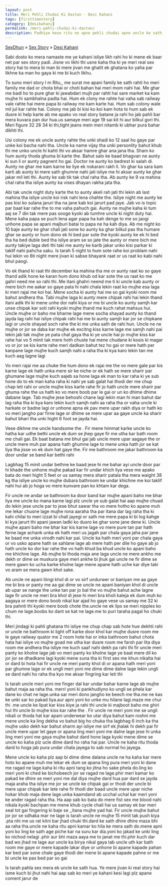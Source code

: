 ```yaml
---
layout: post
title: Meri Pehli Chudai Ki Dastan - Desi Kahani
tags: [firsttimestory]
category: [desikahani]
permalink: /meri-pehli-chudai-ki-dastan/
description: Padhiye kese ritu ne apne pehli chudai apne uncle ke sath, thandi me cheepak ke karwayi.
---
```


<div class="breadcrumb">
<span itemscope='itemscope' itemtype='http://data-vocabulary.org/Breadcrumb'><a href="/" itemprop="url"><span title="SexDhun" itemprop='title'>SexDhun</span></a></span>
<span itemscope='itemscope' itemtype='http://data-vocabulary.org/Breadcrumb'>&#187; <a href="/story/" itemprop="url"><span title="Sex Story" itemprop='title'>Sex Story</span></a></span>
<span itemscope='itemscope' itemtype='http://data-vocabulary.org/Breadcrumb'>&#187; <a href="/story/desi/" itemprop="url"><span title="Desi Kahani" itemprop='title'>Desi Kahani</span></a></span>
</div>

Sabi dosto ko mera namaste me ye kahani isliye likh rahi ho ki mene ek baar net par sex story padi. Jisne vo likhi thi usne kaha tha ki ye meri real sex story hai to mera bi man bi mere jivan me ghatit ek ghatana ko yaha par likhne ka man ho gaya ki me bi kuch likhu.

To suno meri story I m Ritu,, me surat me apani family ke sath rahti ho meri family me dad or chota bhai or choti bahan hai meri mom nahi hai. Me ghar me badi ho to pure ghar ki jawabdari mujh par rahti hai sare market ka kam mujhe hi sambhalna padta hai. Hum ek clony me rahte hai vaha sab railway vale rahte hai mere papa bi railway me kam karte hai. Hum sab colony wale mil jul kar rahte hai. Colony me jab bi kisi ko koi kam hota to hum sab ek dusre ki help karte ab me apako vo real story batane ja rahi ho jab pahli bar mera kuvara pan dur hua.us samaye meri age 19 sai kit hi aur bilkul gori thi. Meri figure 32 28 34 ki thi,tight jeans mein meri nitamb ki ubhar pura bahar dikhti thi.

Usi colony me ek uncle aunty rahte the unki shadi ko 12 saal ho gaye par unke koi bacha nahi tha. Uncle ka name vijay tha unki personlity bahut khub thi me unko uncle hi kahti thi vo aksar hamre ghar ana jana tha. Sham ko hum aunty thoda ghuma bi karte the. Bahut salo ke baad bhagvan ne aunty ki sun li or aunty pagnent ho gai. Doctor ne aunty ko bedrest ki salah di. Aunty ne ghar me kam karne ke liye ek nokarani rakh li. Vo ghar ka sara kam karti ab aunty bi mere sath ghumne nahi jati isliye me hi aksar aunty ke ghar jakar mil leti thi. Aunty ke sab tik tak chal raha tha. Ab aunty ke 9 va mahina chal raha tha isliye aunty ka vises dhayan rakha jata tha.

Abi tak uncle night duty karte the to aunty akeli rah jati thi lekin ab last mahina tha isliye uncle koi risk nahi lena chahte the. Isliye night me aunty ke pas kisi ko sulana jaruri tha na jane kab koi jarurt pad jaye. Jab vo is topic par baat kar rahe the to me vaha pahuch gai. Aunty ne mujhe kaha ki tum aaj se 7 din tak mere pas sooge kyoki ab tumhre uncle ki night duty hai. Mene kaha papa se puch lena agar papa ha kah denge to me so jaogi unhone papa se apani majburi batai to papa ne ha kah diya. Ab me night ko 10 baje aunty ke ghar chali jati sone ko aunty ka ghar bilkul pas tha humare ghar se aunty or hum dono ek hi bed par sote the kyoki aunty ke ek hi bed tha ha bed duble bed tha isliye aram se so jate the aunty or mere bich me aunty takiye laga deti thi taki me aunty ke karib jakar unko kisi parkar ki taklif nahi pahcha saku. Is tarah 5 night to hum sote rahe koi problam nahi hui lekin vo 6ti night mere jivan ki sabse bhayank raat or us raat ko kabi nahi bhul paogi.

Vo ek thand ki raat thi december ka mahina tha me or aunty raat ko so gaye thand adik hone ke karan hum dono khub od kar sote the us raat ko me gahri need me so rahi thi. Me itani ghahri neend me ti ki uncle kab aunty or mere bich me aakar so gaye pata hi nahi chala lekin raat ko mujhe esa laga ki meri rajai me koi hai. Mene socha ki aunty hai me so gai kyoki room me bahut andhera tha. Tabi mujhe laga ki aunty mere chipak rahi hai lekin thand itani adik thi ki mene unhe dor nahi kiya or me bi uncle ko aunty samjh kar unse chipak kar soti rahi kyoki mujhe thand me kuch rahat mahsus hui. Uncle mujhe or baho me bharne lage mene socha shayad aunty ko thand jayda lag rahi hai isliye chipak rahi hai me bi aunty samjh kar jor se chipkane lagi or uncle shayad soch rahe the ki me unka sath de rahi hun. Uncle ne ne mujhe or jor se daba kar mujhe ek excitng kiss karne lage me samjh nahi pai lekin jab tak mujhe ye pata chal gaya tha ki ye uncle hai jo mujhe kiss kar rahe hai vo 5 minit tak mere hoth chuste hai mene chudane ki kosis ki magar vo or jor se kis karte rahe meri dadkan bahut tez ho gai or mere hath per kanpane lage mujhe kuch samjh nahi a raha tha ki kya karo lekin tan me kuch aag lagne lagi

Vo meri rajai me aa chuke the hum dono ek rajai me the vo mere gale par kis karne lage ek hath unka mere sir ke niche or ek hath se mere sharir par ghumane lage mujhe kuch aajeb sa hone laga ek man to kar raha ki ye sub hone do to ek man kaha raha ki nahi ye sab galat hai thodi der me chup chap leti rahi or uncle mujhe kiss karte rahe fir jo hath uncle mere sharir par ghuma rahe the us hath ko vo mere boob par le gai or un ko dhime dhime dabane lage. Tab mujhe jese behoshi chane lagi lekin man hi man bahut dar lag raha tha ki kya karo lekin kuch samjh nahi aa raha tha or vaha uncle ki harkate or badne lagi or unhone apna ek pav mere upar rakh diya or hath ko vo meri jangho par firne lage or dhime se mere upar aa gaye uncle ka sharir bahut bhari tha unki hight 6 foot se jayda hai.

Vese dikhne me uncle handsome the . Fir mene himmat karke uncle ko hatha kar udhe bethi uncle ek dum se jhep gaye fir me utha kar bath room me chali gai. Ek baat batana me bhul gai jab uncle mere upar aagaye the or uncle mere muh par apana hath ghumne lage to mene unka hath jor se kat liya tha jisse vo ek dum hat gaye the. Fir me bathroom me jakar bathroom ka door undar se band kar bethi rahi

Lagbhag 15 minit undar bethne ke baad jese hi me bahar ayi uncle door par hi khade the unhone mujhe pakad kar fir undar khich liya vese me apako bata do meri hight 5 feet or us samay mera sharir patala tha mera waight 38 kg tha isliye uncle ko mujhe dubara bathroom ke undar khichne me koi taklif nahi hui ab jo hoga vo mere kunvare pan ko khtam kar dega.

Fir uncle ne andar se bathroom ka door band kar mujhe apani baho me bhar liya me uncle ko mana karne lagi plz uncle ye sub galat hai aap mujhe chuad do lekin jese uncle par to jese bhut sawar tha vo mere hotho ko apane muh me lekar chusne lage mujhe rona aaraha tha par itana dar lag raha tha ki kahi chilai to meri izzat bi chali jayegi or sath me mere papa ki bi log kahge ki kya jarurt thi apani jawan ladki ko dusro ke ghar sone jane dene ki. Uncle mujhe apani baho me bhar kar kis karne lage vo mere pure tan par hath ferne lage achank unka ek hath meri us jagah par chala gaya jaha par jane ke baad me unka virodh nahi kar pai.
Uncle ka hath meri yoni par chala gaya or vo usko apane hath se sahlane lage ab mere hath per dile ho gaye ab jo hath uncle ko dor kar rahe the vo hath khud ba khud uncle ko apani baho me khichne lage. Ab mujhe bi thoda maja ane laga uncle ne mere ankho me dekh or dime se muskura gaye meri ankhe bi jhuk gai uncle ne fir dime se mere gawn ko ucha karke kholne lage mene apane hath uche kar diye taki vo aram se mera gawn khol sake.

Ab uncle ne apani löngi khol di or vo sirf undurwer or baniyan me aa gaye me bi bra or panty me aa gai dime se uncle ne apani baniyan khol di uncle ab upar se nange the unke tan par jo bal the vo mujhe bahut ache lagne lage fir uncle ne meri bra khol di jese hi meri bra kholi kaleja ek dum muh ko aagaya or mere dono boob nikal kar ajad ho gaye vese us samay me 32 ki bra pahnti thi kyoki mere boob chote the.uncle ne ek lips se meri nipples ko chum ne lage.boobs ko dant se kat ne lage.me to puri taraha pagal ho chuki thi.

Meri jindagi ki pahli ghatana thi isliye me chup chap sab hote hue dekhti rahi or uncle ne bathroom ki light off karke door khol kar mujhe dusre room me le gaye railway quator me 2 room hote hai or inka bathroom bahut chota hata hai isliye vo mujhe goad me utha kar dusre room me farsh par lita diya room me andhera tha isliye me kuch saaf nahi dekh pa rahi thi fir uncle meri panty ko kholne lage jab vo meri panty ko kholne lage ye baat mere dil ko jor jor se dhadkane lagi kyoki mene suna tha ki first sex me khun nikalta hai or dard bi hota hai fir uncle ne meri panty khol di or apana hath meri yoni par ghumne lage or ek ungli meri yoni me dime dime dalne lage lekin ungli se dard nahi ho raha tha kyo me aksar fingring kar leti thi

Is tarah uncle meri yoni me finger dal kar undar bahar karne lage ab mujhe bahut maja aa raha tha. merri yoni ki pankhudiyno ko ungli se phela kar dane ko chat ne lage.unka sar meri dono jangho ke beech me tha.me ne kas ke unki sar ko pakad liya.aur apni yoni ko unke mu hilane lagi.maze me chur thi .me uncle ke lipat kar kiss kiye ja rahi thi uncle ki majboot baho me ghiri hui thi uncle bi mujhe kiss kar rahe the . Fir uncle ne meri yoni me se ungli nikali or thoda hat kar apani underwear ko utar diya bahut kam roshni me mene uncle ka ling dekha vo bahut big ho chuka tha lagbhag 6 inch ka tha mujhe usko dekh kar bahut sharm ayi isliye me sirf ek jhalak hi dekh pai fir uncle mere upar let gaye or apana ling meri yoni me dalne lage jese hi unka ling meri yoni me gaya mujhe bahut dard hone laga kyoki mene dime se uncle ko kaha plz ucle dime dard ho raha hai par. Uncle ne kaha ritu thoda dard to hoga jab pura undar chala jayega to sab normal ho jayega.

Mene uncle ko kaha plz aap bi dime dime dalana uncle ne ha kaha kar mere hoto ko apane muh me lekar ek dum se apana ling pura meri yoni ki dane me ragad ne lage.kaha ki ritu apni tang ko jitna ho sake phela do.ling ko meri yoni ki ched ke bichobeech jor se ragad ne lage.phir meri kamar ko pakad ke dhire se meri yoni me dal diya mujhe dard hua par dard se jayda maja araha tha isliye me jor se uncle ke chipak gai or thodi der uncle bi mere upar chipak kar lete rahe fir thodi der baad uncle mere upar niche hokar khob maja dene lage.unka kaamdand ab ucchal uchal kar meri yoni ke ander ragad raha tha. Ha aap sab ko bata do mere fist sex me blood nahi nikala kyoki bachpan me mene khub cycle chali hai us samay ek bar meri seal tot gai fingering ki baje se ,,itana mujhe yad hai. Fir uncle mujhe bahut jor jor se sdhaka mar ne lage is tarah uncle ne mujhe 15 minit tak push kiya .pta nhi me us rat kitni bar jhad chuki thi.dard ke sath dhire dhire maza bhi aa raha tha.uncle ne kaha ritu apni kamar ko hila ke mera sath do.mene apni yoni ko ling ke sath age piche kar na suru kar dia.yoni ko jakad ke unki ling ko nichod nelagi .phir aur bhi maza aaya me to janat me thi.phir kuch dar bad wo jhad ne lage aur uncle ka birya nikal gaya tab uncle uth kar bath room me gaye or mere kapade lakar diye or unhone bi apane kapade pahan kar bed par sone chale gaye thodi der mene bi apane kapade pahne or me bi uncle ke pas bed par so gai

Is tarah pahla sex mera ek uncle ke sath hua. Ye mere jivan ki real story hai isme kuch bi jhut nahi hai aap sab ko meri ye kahani kesi lagi plz apane coment jarur de
